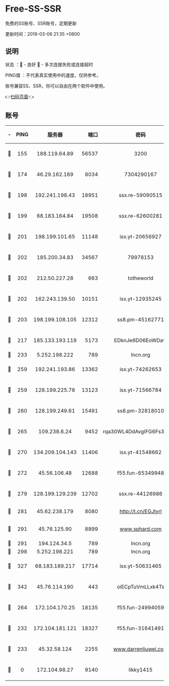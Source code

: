 # Free-SS-SSR

免费的SS账号、SSR账号，定期更新

更新时间：2019-03-06 21:35 +0800

## 说明

状态     ：🙂 - 良好 🙁 - 多次连接失败或连接超时

PING值   ：不代表真实使用中的速度，仅供参考。

账号兼容SS、SSR，你可以自由在两个软件中使用。

👉[扫码页面](https://liesauer.github.io/Free-SS-SSR/)👈

## 账号

|-|PING|服务器|端口|密码|加密方式|区域|
|:----:|:----:|:-----:|-----:|:----:|:----:|:----:|
|🙂|155|188.119.64.89|56537|3200|aes-256-cfb|RU|
|🙂|174|46.29.162.169|8034|7304290167|aes-256-cfb|RU|
|🙂|198|192.241.198.43|18951|ssx.re-59090515|aes-256-cfb|US|
|🙂|199|68.183.164.84|19508|ssx.re-62600281|aes-256-cfb|US|
|🙂|201|198.199.101.65|11148|isx.yt-20656927|aes-256-cfb|US|
|🙂|202|185.200.34.83|34567|79978153|aes-256-cfb|US|
|🙂|202|212.50.227.28|663|totheworld|aes-256-cfb|US|
|🙂|202|162.243.139.50|10151|isx.yt-12935245|aes-256-cfb|US|
|🙂|203|198.199.108.105|12312|ss8.pm-45162771|aes-256-cfb|US|
|🙂|217|185.133.193.119|5173|EDknJe6D06EoWDaw|aes-256-cfb|US|
|🙂|233|5.252.198.222|789|lncn.org|rc4|JP|
|🙂|259|192.241.193.86|13362|isx.yt-74262653|aes-256-cfb|US|
|🙂|259|128.199.225.78|13123|isx.yt-71566784|aes-256-cfb|SG|
|🙂|260|128.199.249.61|15491|ss8.pm-32818010|aes-256-cfb|SG|
|🙂|265|109.238.6.24|9452|rqa30WL4DdAvgIFG6Fs3znzTa|aes-256-cfb|FR|
|🙂|270|134.209.104.143|11406|isx.yt-41548662|aes-256-cfb|SG|
|🙂|272|45.56.106.48|12688|f55.fun-65349948|aes-256-cfb|US|
|🙂|279|128.199.129.239|12702|ssx.re-44126986|aes-256-cfb|SG|
|🙂|281|45.62.238.179|8080|http://t.cn/EGJIyrl|rc4-md5|CA|
|🙂|291|45.76.125.90|8899|www.sphard.com|aes-256-cfb|AU|
|🙂|291|194.124.34.5|789|lncn.org|rc4|JP|
|🙂|298|5.252.198.221|789|lncn.org|rc4|JP|
|🙂|327|68.183.189.217|17714|isx.yt-50631465|aes-256-cfb|SG|
|🙂|342|45.76.114.190|443|oiECpTuVmLLxk4Ts|aes-256-cfb|AU|
|🙂|264|172.104.170.25|18135|f55.fun-24994059|aes-256-cfb|SG|
|🙁|232|172.104.181.121|18327|f55.fun-31641491|aes-256-cfb|SG|
|🙁|233|45.32.58.124|2255|www.darrenliuwei.com|aes-256-cfb|JP|
|🙁|0|172.104.98.27|9140|likky1415|aes-256-cfb|JP|
